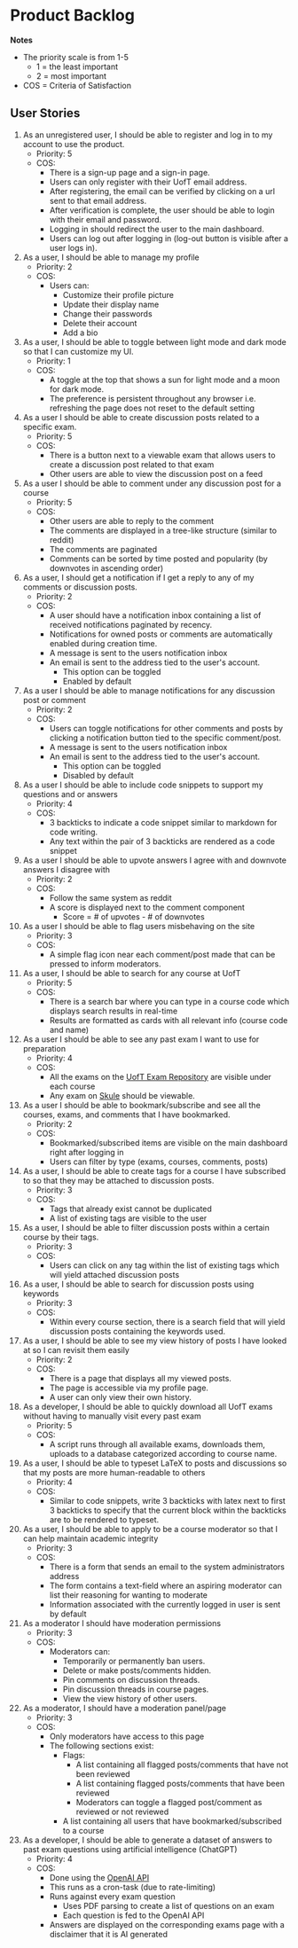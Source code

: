 # Product Backlog

**Notes**
* The priority scale is from 1-5
  * 1 = the least important
  * 2 = most important
* COS = Criteria of Satisfaction
## User Stories

1. As an unregistered user, I should be able to register and log in to my account to use the product.
   * Priority: 5
   * COS:
     * There is a sign-up page and a sign-in page. 
     * Users can only register with their UofT email address. 
     * After registering, the email can be verified by clicking on a url sent to that email address. 
     * After verification is complete, the user should be able to login with their email and password. 
     * Logging in should redirect the user to the main dashboard.
     * Users can log out after logging in (log-out button is visible after a user logs in).
2. As a user, I should be able to manage my profile
   * Priority: 2
   * COS: 
     * Users can:
       * Customize their profile picture
       * Update their display name
       * Change their passwords
       * Delete their account
       * Add a bio
3. As a user, I should be able to toggle between light mode and dark mode so that I can customize my UI.
   * Priority: 1
   * COS:
     * A toggle at the top that shows a sun for light mode and a moon for dark mode.
     * The preference is persistent throughout any browser i.e. refreshing the page does not reset to the default setting
4. As a user I should be able to create discussion posts related to a specific exam.
   * Priority: 5
   * COS:
     * There is a button next to a viewable exam that allows users to create a discussion post related to that exam
     * Other users are able to view the discussion post on a feed
5. As a user I should be able to comment under any discussion post for a course
    * Priority: 5 
    * COS:
      * Other users are able to reply to the comment
      * The comments are displayed in a tree-like structure (similar to reddit)
      * The comments are paginated
      * Comments can be sorted by time posted and popularity (by downvotes in ascending order)
6. As a user, I should get a notification if I get a reply to any of my comments or discussion posts.
   * Priority: 2
   * COS:
     * A user should have a notification inbox containing a list of received notifications paginated by recency.
     * Notifications for owned posts or comments are automatically enabled during creation time.
     * A message is sent to the users notification inbox
     * An email is sent to the address tied to the user's account.
       * This option can be toggled
       * Enabled by default
7. As a user I should be able to manage notifications for any discussion post or comment
   * Priority: 2
   * COS:
     * Users can toggle notifications for other comments and posts by clicking a notification button tied to the specific comment/post.
     * A message is sent to the users notification inbox
     * An email is sent to the address tied to the user's account.
       * This option can be toggled
       * Disabled by default
8. As a user I should be able to include code snippets to support my questions and or answers
   * Priority: 4
   * COS:
     * 3 backticks to indicate a code snippet similar to markdown for code writing.
     * Any text within the pair of 3 backticks are rendered as a code snippet
9. As a user I should be able to upvote answers I agree with and downvote answers I disagree with
    * Priority: 2
    * COS:
      * Follow the same system as reddit
      * A score is displayed next to the comment component
        * Score = # of upvotes - # of downvotes
10. As a user I should be able to flag users misbehaving on the site
    * Priority: 3
    * COS:
      * A simple flag icon near each comment/post made that can be pressed to inform moderators.
11. As a user, I should be able to search for any course at UofT
    * Priority: 5
    * COS:
      * There is a search bar where you can type in a course code which displays search results in real-time
      * Results are formatted as cards with all relevant info (course code and name)
12. As a user I should be able to see any past exam I want to use for preparation
    * Priority: 4
    * COS:
      * All the exams on the [UofT Exam Repository](https://login.library.utoronto.ca/index.php?url=https://exams.library.utoronto.ca) are visible under each course
      * Any exam on [Skule](https://skule.ca/past_exams) should be viewable.
13. As a user I should be able to bookmark/subscribe and see all the courses, exams, and comments that I have bookmarked.
    * Priority: 2
    * COS:
      * Bookmarked/subscribed items are visible on the main dashboard right after logging in
      * Users can filter by type (exams, courses, comments, posts)
14. As a user, I should be able to create tags for a course I have subscribed to so that they may be attached to discussion posts.
    * Priority: 3
    * COS:
      * Tags that already exist cannot be duplicated
      * A list of existing tags are visible to the user
15. As a user, I should be able to filter discussion posts within a certain course by their tags.
    * Priority: 3
    * COS:
      * Users can click on any tag within the list of existing tags which will yield attached discussion posts 
16. As a user, I should be able to search for discussion posts using keywords
    * Priority: 3
    * COS:
      * Within every course section, there is a search field that will yield discussion posts containing the keywords used.
17. As a user, I should be able to see my view history of posts I have looked at so I can revisit them easily
    * Priority: 2
    * COS:
      * There is a page that displays all my viewed posts. 
      * The page is accessible via my profile page. 
      * A user can only view their own history.
18. As a developer, I should be able to quickly download all UofT exams without having to manually visit every past exam
    * Priority: 5
    * COS:
      * A script runs through all available exams, downloads them, uploads to a database categorized according to course name.
19. As a user, I should be able to typeset LaTeX to posts and discussions so that my posts are more human-readable to others
    * Priority: 4
    * COS:
      * Similar to code snippets, write 3 backticks with latex next to first 3 backticks to specify that the current block within the backticks are to be rendered to typeset.
20. As a user, I should be able to apply to be a course moderator so that I can help maintain academic integrity
    * Priority: 3
    * COS:
      * There is a form that sends an email to the system administrators address
      * The form contains a text-field where an aspiring moderator can list their reasoning for wanting to moderate
      * Information associated with the currently logged in user is sent by default
21. As a moderator I should have moderation permissions
    * Priority: 3
    * COS:
      * Moderators can:
        * Temporarily or permanently ban users. 
        * Delete or make posts/comments hidden. 
        * Pin comments on discussion threads. 
        * Pin discussion threads in course pages. 
        * View the view history of other users.
22. As a moderator, I should have a moderation panel/page
    * Priority: 3
    * COS:
      * Only moderators have access to this page
      * The following sections exist:
        * Flags:
          * A list containing all flagged posts/comments that have not been reviewed
          * A list containing flagged posts/comments that have been reviewed
          * Moderators can toggle a flagged post/comment as reviewed or not reviewed
        * A list containing all users that have bookmarked/subscribed to a course
23. As a developer, I should be able to generate a dataset of answers to past exam questions using artificial intelligence (ChatGPT)
    * Priority: 4
    * COS:
      * Done using the [OpenAI API](https://beta.openai.com/docs/introduction)
      * This runs as a cron-task (due to rate-limiting)
      * Runs against every exam question
        * Uses PDF parsing to create a list of questions on an exam
        * Each question is fed to the OpenAI API
      * Answers are displayed on the corresponding exams page with a disclaimer that it is AI generated